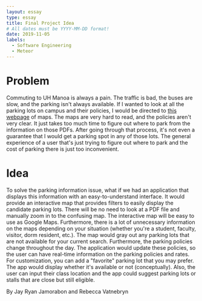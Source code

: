 ```yaml
---
layout: essay
type: essay
title: Final Project Idea
# All dates must be YYYY-MM-DD format!
date: 2019-11-05
labels:
  - Software Engineering
  - Meteor
---
```


# Problem
Commuting to UH Manoa is always a pain. The traffic is bad, the buses are slow, and the parking isn't always available. If I wanted to look at all the parking lots on campus and their policies, I would be directed to <a href="https://manoa.hawaii.edu/commuter/maps.html">this webpage</a> of maps. The maps are very hard to read, and the policies aren't very clear. It just takes too much time to figure out where to park from the information on those PDFs. After going through that process, it's not even a guarantee that I would get a parking spot in any of those lots. The general experience of a user that's just trying to figure out where to park and the cost of parking there is just too inconvenient.

# Idea
To solve the parking information issue, what if we had an application that displays this information with an easy-to-understand interface. It would provide an interactive map that provides filters to easily display the candidate parking lots. There will be no need to look at a PDF file and manually zoom in to the confusing map. The interactive map will be easy to use as Google Maps. Furthermore, there is a lot of unnecessary information on the maps depending on your situation (whether you're a student, faculty, visitor, dorm resident, etc.). The map would gray out any parking lots that are not available for your current search. Furthermore, the parking policies change throughout the day. The application would update these policies, so the user can have real-time information on the parking policies and rates. For customization, you can add a "favorite" parking lot that you may prefer. The app would display whether it's available or not (conceptually). Also, the user can input their class location and the app could suggest parking lots or stalls that are close but still eligible. 

By Jay Ryan Jamorabon and Rebecca Vatnebryn
